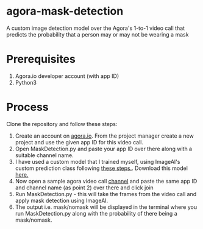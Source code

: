 # agora-mask-detection
A custom image detection model over the Agora's 1-to-1 video call that predicts the probability that a person may or may not be wearing a mask

# Prerequisites

1. Agora.io developer account (with app ID)
2. Python3

# Process

Clone the repository and follow these steps:
1. Create an account on [agora.io](https://dashboard.agora.io). From the project manager create a new project and use the given app ID for this video call.
2. Open MaskDetection.py and paste your app ID over there along with a suitable channel name.
3. I have used a custom model that I trained myself, using ImageAI's custom prediction class following [these steps.](https://imageai.readthedocs.io/en/latest/custom/index.html). Download this model [here.](https://drive.google.com/file/d/1c0wq04EjRkhozQtOE7u73R4XtdbpVSVJ/view?usp=sharing)
4. Now open a sample agora video call [channel](http://sidsharma27.github.io) and paste the same app ID and channel name (as point 2) over there and click join
5. Run MaskDetection.py - this will take the frames from the video call and apply mask detection using ImageAI. 
6. The output i.e. mask/nomask will be displayed in the terminal where you run MaskDetection.py along with the probability of there being a mask/nomask.

